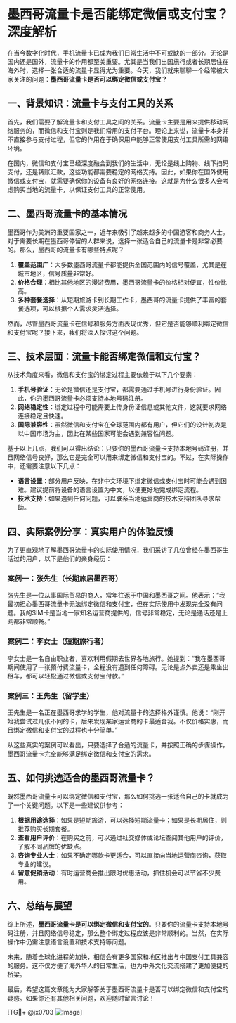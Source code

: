 # 墨西哥流量卡是否能绑定微信或支付宝？深度解析

在当今数字化时代，手机流量卡已成为我们日常生活中不可或缺的一部分。无论是国内还是国外，流量卡的作用都至关重要。尤其是当我们出国旅行或者长期居住在海外时，选择一张合适的流量卡显得尤为重要。今天，我们就来聊聊一个经常被大家关注的问题：**墨西哥流量卡是否可以绑定微信或支付宝？**

## 一、背景知识：流量卡与支付工具的关系

首先，我们需要了解流量卡和支付工具之间的关系。流量卡主要是用来提供移动网络服务的，而微信和支付宝则是我们常用的支付平台。理论上来说，流量卡本身并不直接参与支付过程，但它的作用在于确保用户能够正常使用支付工具所需的网络环境。

在国内，微信和支付宝已经深度融合到我们的生活中，无论是线上购物、线下扫码支付，还是转账汇款，这些功能都需要稳定的网络支持。因此，如果你在国外使用微信或支付宝，就需要确保你的设备有良好的网络连接。这就是为什么很多人会考虑购买当地的流量卡，以保证支付工具的正常使用。

## 二、墨西哥流量卡的基本情况

墨西哥作为美洲的重要国家之一，近年来吸引了越来越多的中国游客和商务人士。对于需要长期在墨西哥停留的人群来说，选择一张适合自己的流量卡是非常必要的。那么，墨西哥的流量卡有哪些特点呢？

1. **覆盖范围广**：大多数墨西哥流量卡都能提供全国范围内的信号覆盖，尤其是在城市地区，信号质量非常好。
2. **价格合理**：相比其他地区的漫游费用，墨西哥流量卡的价格相对便宜，性价比高。
3. **多种套餐选择**：从短期旅游卡到长期工作卡，墨西哥的流量卡提供了丰富的套餐选项，可以根据个人需求灵活选择。

然而，尽管墨西哥流量卡在信号和服务方面表现优秀，但它是否能够顺利绑定微信和支付宝呢？接下来，我们将深入探讨这个问题。

## 三、技术层面：流量卡能否绑定微信和支付宝？

从技术角度来看，微信和支付宝的绑定过程主要依赖于以下几个要素：

1. **手机号验证**：无论是微信还是支付宝，都需要通过手机号进行身份验证。因此，你的墨西哥流量卡必须支持本地号码注册。
2. **网络稳定性**：绑定过程中可能需要上传身份证信息或其他文件，这就要求网络连接稳定且快速。
3. **国际兼容性**：虽然微信和支付宝在全球范围内都有用户，但它们的设计初衷是以中国市场为主，因此在某些国家可能会遇到兼容性问题。

基于以上几点，我们可以得出结论：只要你的墨西哥流量卡支持本地号码注册，并且网络信号良好，那么它是完全可以用来绑定微信和支付宝的。不过，在实际操作中，还需要注意以下几点：

- **语言设置**：部分用户反映，在非中文环境下绑定微信或支付宝时可能会遇到困难。建议提前将设备的语言设置为中文，以便更好地完成绑定流程。
- **技术支持**：如果遇到任何问题，可以联系当地运营商的技术支持团队寻求帮助。

## 四、实际案例分享：真实用户的体验反馈

为了更直观地了解墨西哥流量卡的实际使用情况，我们采访了几位曾经在墨西哥生活过的用户，以下是他们的亲身经历：

### 案例一：张先生（长期旅居墨西哥）
张先生是一位从事国际贸易的商人，常年往返于中国和墨西哥之间。他表示：“我最初担心墨西哥流量卡无法绑定微信和支付宝，但在实际使用中发现完全没有问题。我的SIM卡是当地一家知名运营商提供的，信号非常稳定，无论是通话还是上网都非常顺畅。”

### 案例二：李女士（短期旅行者）
李女士是一名自由职业者，喜欢利用假期去世界各地旅行。她提到：“我在墨西哥期间使用了一张预付费流量卡，全程没有遇到任何障碍。无论是点外卖还是乘坐出租车，都可以轻松通过微信或支付宝付款。”

### 案例三：王先生（留学生）
王先生是一名正在墨西哥求学的学生，他对流量卡的选择格外谨慎。他说：“刚开始我尝试过几张不同的卡，后来发现某家运营商的卡最适合我。不仅价格实惠，而且绑定微信和支付宝的过程也十分简单。”

从这些真实的案例可以看出，只要选择了合适的流量卡，并按照正确的步骤操作，墨西哥流量卡完全能够满足绑定微信和支付宝的需求。

## 五、如何挑选适合的墨西哥流量卡？

既然墨西哥流量卡可以绑定微信和支付宝，那么如何挑选一张适合自己的卡就成为了一个关键问题。以下是一些建议供参考：

1. **根据用途选择**：如果是短期旅游，可以选择短期流量卡；如果是长期居住，则推荐购买长期套餐。
2. **查看用户评价**：在购买之前，可以通过社交媒体或论坛查阅其他用户的评价，了解不同品牌的优缺点。
3. **咨询专业人士**：如果不确定哪款卡更适合，可以直接向当地运营商咨询，获取专业的建议。
4. **留意促销活动**：有时运营商会推出限时优惠活动，抓住机会可以节省不少费用。

## 六、总结与展望

综上所述，**墨西哥流量卡是可以绑定微信和支付宝的**。只要你的流量卡支持本地号码注册，并且网络信号稳定，那么整个绑定过程应该是非常顺利的。当然，在实际操作中仍需注意语言设置和技术支持等问题。

未来，随着全球化进程的加快，相信会有更多国家和地区推出与中国支付工具兼容的服务。这不仅方便了海外华人的日常生活，也为中外文化交流搭建了更加便捷的桥梁。

最后，希望这篇文章能为大家解答关于墨西哥流量卡是否可以绑定微信和支付宝的疑惑。如果你还有其他相关问题，欢迎随时留言讨论！

[TG💪+ @jx0703 ![Image](https://github.com/user-attachments/assets/dbca1d08-cadb-493c-b0ec-ad6f7a83f270)]